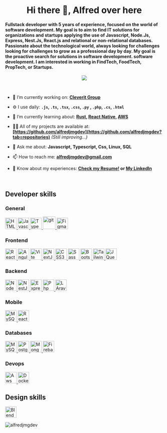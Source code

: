 <h1 align="center">Hi there 👋, Alfred over here</h2>
<div align="left">
  
  <h4 align="left">
    Fullstack developer with 5 years of experience, focused on the world of software development. My goal is to aim to find IT solutions for organizations and startups applying the use of Javascript, Node.Js, Express, Nest.Js, React.js and relational or non-relational databases. Passionate about the technological world, always looking for challenges looking for challenges to grow as a professional day by day. My goal is the proactive search for solutions in software development. software development. I am interested in working in FindTech, FoodTech, PropTech, or Startups.  
  </h4>

  <p align="center">
    <img src="https://www.alfredjmg.dev/cv/alfred-avatar.png"> 
  </p>
  
  </br>
  
<p align="left">
  
  - 🔭 I’m currently working on: **[Cleverit Group](https://www.cleveritgroup.com/)**

  - ⚙️ I use daily: **`.js`, `.ts`, `.tsx`, `.css`, `.py` , `.php`, `.cs`, `.html`**
  
  - 🌱 I’m currently learning about: **[Rust](https://github.com/rust-lang/rust), [React Native](https://reactnative.dev/), [AWS](https://aws.amazon.com//)**
  
  - 👨‍💻 All of my projects are available at: **[https://github.com/alfredjmgdev](https://github.com/alfredjmgdev?tab=repositories)** _(Still improving...)_
  
  - 💬 Ask me about: **Javascript, Typescript, Css, Linux, SQL**
  
  - 📫 How to reach me: **alfredjmgdev@gmail.com**
  
  - 📄 Know about my experiences: **[Check my Resume!](https://www.alfredjmg.dev/cv/CV_EN-Alfredo-Mujica.pdf) or [My LinkedIn](https://www.linkedin.com/in/alfredo-mujica-godoy-04bab5161/)**
</p>

</br>

<h2 align="left"><b>Developer skills</b></h2>

<h3 align="left">General</h3>
<a href="https://developer.mozilla.org/en-US/docs/Glossary/HTML5" target="_blank" rel="noreferrer">
  <img src="https://raw.githubusercontent.com/danielcranney/readme-generator/main/public/icons/skills/html5-colored.svg" width="36" height="36" alt="HTML5" />
</a>
<a href="https://developer.mozilla.org/en-US/docs/Web/JavaScript" target="_blank" rel="noreferrer">
  <img src="https://raw.githubusercontent.com/danielcranney/readme-generator/main/public/icons/skills/javascript-colored.svg" width="36" height="36" alt="Javascript" />
</a>
<a href="https://www.typescriptlang.org/" target="_blank" rel="noreferrer">
  <img src="https://raw.githubusercontent.com/danielcranney/readme-generator/main/public/icons/skills/typescript-colored.svg" width="36" height="36" alt="TypeScript" />
</a>
<a href="https://git-scm.com/" target="_blank" rel="noreferrer">
  <img src="https://www.vectorlogo.zone/logos/git-scm/git-scm-icon.svg" alt="git" width="40" height="40"/>
</a>
<a href="https://www.figma.com/" target="_blank" rel="noreferrer">
  <img src="https://raw.githubusercontent.com/danielcranney/readme-generator/main/public/icons/skills/figma-colored.svg" width="36" height="36" alt="Figma" />
</a>

<h3 align="left">Frontend</h3>
<a href="https://reactjs.org/" target="_blank" rel="noreferrer">
  <img src="https://raw.githubusercontent.com/danielcranney/readme-generator/main/public/icons/skills/react-colored.svg" width="36" height="36" alt="React" />
</a>
<a href="https://angular.io/" target="_blank" rel="noreferrer">
  <img src="https://raw.githubusercontent.com/danielcranney/readme-generator/main/public/icons/skills/angularjs-colored.svg" width="36" height="36" alt="Angular" />
</a>
<a href="https://vitejs.dev/" target="_blank" rel="noreferrer">
  <img src="https://raw.githubusercontent.com/danielcranney/readme-generator/main/public/icons/skills/vite-colored.svg" width="36" height="36" alt="Vite" />
</a>
<a href="https://nextjs.org/docs" target="_blank" rel="noreferrer">
  <img src="https://raw.githubusercontent.com/danielcranney/readme-generator/main/public/icons/skills/nextjs-colored.svg" width="36" height="36" alt="NextJs" />
</a>
<a href="https://www.w3.org/TR/CSS/#css" target="_blank" rel="noreferrer">
  <img src="https://raw.githubusercontent.com/danielcranney/readme-generator/main/public/icons/skills/css3-colored.svg" width="36" height="36" alt="CSS3" />
</a>
<a href="https://sass-lang.com/" target="_blank" rel="noreferrer">
  <img src="https://raw.githubusercontent.com/danielcranney/readme-generator/main/public/icons/skills/sass-colored.svg" width="36" height="36" alt="Sass" />
</a>
<a href="https://getbootstrap.com/" target="_blank" rel="noreferrer">
  <img src="https://raw.githubusercontent.com/danielcranney/readme-generator/main/public/icons/skills/bootstrap-colored.svg" width="36" height="36" alt="Bootstrap" />
</a>
<a href="https://tailwindcss.com/" target="_blank" rel="noreferrer">
  <img src="https://raw.githubusercontent.com/danielcranney/readme-generator/main/public/icons/skills/tailwindcss-colored.svg" width="36" height="36" alt="TailwindCSS" />
</a>
<a href="https://jquery.com/" target="_blank" rel="noreferrer">
  <img src="https://raw.githubusercontent.com/danielcranney/readme-generator/main/public/icons/skills/jquery-colored.svg" width="36" height="36" alt="JQuery" />
</a>

<h3 align="left">Backend</h3>
<a href="https://nodejs.org/en/" target="_blank" rel="noreferrer">
  <img src="https://raw.githubusercontent.com/danielcranney/readme-generator/main/public/icons/skills/nodejs-colored.svg" width="36" height="36" alt="NodeJS" />
</a>
<a href="https://docs.nestjs.com/" target="_blank" rel="noreferrer">
  <img src="https://raw.githubusercontent.com/danielcranney/readme-generator/main/public/icons/skills/nestjs-colored.svg" width="36" height="36" alt="NestJS" />
</a>
<a href="https://expressjs.com/" target="_blank" rel="noreferrer" classname="general-icon">
  <img src="https://raw.githubusercontent.com/danielcranney/readme-generator/main/public/icons/skills/express-colored.svg" width="36" height="36" alt="ExpressJS" />
</a>
<a href="https://www.php.net/" target="_blank" rel="noreferrer" classname="general-icon">
  <img src="https://raw.githubusercontent.com/danielcranney/readme-generator/main/public/icons/skills/php-colored.svg" width="36" height="36" alt="Php" />
</a>
<a href="https://laravel.com/" target="_blank" rel="noreferrer" classname="general-icon">
  <img src="https://raw.githubusercontent.com/danielcranney/readme-generator/main/public/icons/skills/laravel-colored.svg" width="36" height="36" alt="LAravel" />
</a>

<h3 align="left">Mobile</h3>
<a href="https://flutter.dev/" target="_blank" rel="noreferrer">
  <img src="https://raw.githubusercontent.com/danielcranney/readme-generator/main/public/icons/skills/flutter-colored.svg" width="36" height="36" alt="MySQL" />
</a>
<a href="https://reactnative.dev/" target="_blank" rel="noreferrer">
  <img src="https://raw.githubusercontent.com/danielcranney/readme-generator/main/public/icons/skills/react-colored.svg" width="36" height="36" alt="ReactNative" />
</a>

<h3 align="left">Databases</h3>
<a href="https://www.mysql.com/" target="_blank" rel="noreferrer">
  <img src="https://raw.githubusercontent.com/danielcranney/readme-generator/main/public/icons/skills/mysql.svg" width="36" height="36" alt="MySQL" />
</a>
<a href="https://www.postgresql.org/" target="_blank" rel="noreferrer">
  <img src="https://raw.githubusercontent.com/danielcranney/readme-generator/main/public/icons/skills/postgresql-colored.svg" width="36" height="36" alt="PostgreSQL" />
</a>
<a href="https://www.mongodb.com/" target="_blank" rel="noreferrer">
  <img src="https://raw.githubusercontent.com/danielcranney/readme-generator/main/public/icons/skills/mongodb-colored.svg" width="36" height="36" alt="MongoDB" />
</a>
<a href="https://firebase.google.com/" target="_blank" rel="noreferrer">
  <img src="https://raw.githubusercontent.com/danielcranney/readme-generator/main/public/icons/skills/firebase-colored.svg" width="36" height="36" alt="Firebase" />
</a>

<h3 align="left">Devops</h3>
<a href="https://aws.amazon.com/" target="_blank" rel="noreferrer">
  <img src="https://raw.githubusercontent.com/danielcranney/readme-generator/main/public/icons/skills/aws.svg" width="36" height="36" alt="Aws" />
</a>
<a href="https://www.docker.com/" target="_blank" rel="noreferrer">
  <img src="https://raw.githubusercontent.com/danielcranney/readme-generator/main/public/icons/skills/docker-colored.svg" width="36" height="36" alt="Docker" />
</a>
<p></p>

<h2 align="left"><b>Design skills</b></h2>
<a href="https://www.blender.org/" target="_blank" rel="noreferrer">
  <img src="https://raw.githubusercontent.com/danielcranney/readme-generator/main/public/icons/skills/blender-colored.svg" width="36" height="36" alt="Blender" />
</a>

<p align="left"></p>
  
<a href="https://discordapp.com/users/Akrista#1410">
  <img align="left" src="https://lanyard.cnrad.dev/api/1101165509820555304" alt="alfredjmgdev" />
</a>
<p align="left"></p>

</br>
</br>
</br>
</br>
</br>

</div>

